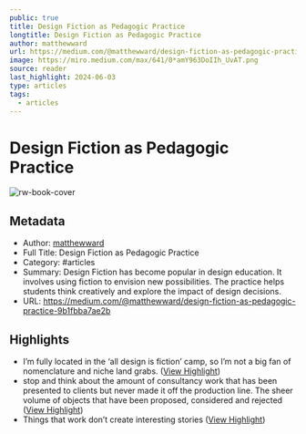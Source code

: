 ```yaml
---
public: true
title: Design Fiction as Pedagogic Practice
longtitle: Design Fiction as Pedagogic Practice
author: matthewward
url: https://medium.com/@matthewward/design-fiction-as-pedagogic-practice-9b1fbba7ae2b,
image: https://miro.medium.com/max/641/0*amY963DoIIh_UvAT.png
source: reader
last_highlight: 2024-06-03
type: articles
tags:
  - articles
---
```

# Design Fiction as Pedagogic Practice

![rw-book-cover](https://miro.medium.com/max/641/0*amY963DoIIh_UvAT.png)

## Metadata
- Author: [matthewward](matthewward.md)
- Full Title: Design Fiction as Pedagogic Practice
- Category: #articles
- Summary: Design Fiction has become popular in design education. It involves using fiction to envision new possibilities. The practice helps students think creatively and explore the impact of design decisions.
- URL: https://medium.com/@matthewward/design-fiction-as-pedagogic-practice-9b1fbba7ae2b

## Highlights
- I’m fully located in the ‘all design is fiction’ camp, so I’m not a big fan of nomenclature and niche land grabs. ([View Highlight](https://read.readwise.io/read/01hzem13ams2ztqqtkpb8t7e8d))
- stop and think about the amount of consultancy work that has been presented to clients but never made it off the production line. The sheer volume of objects that have been proposed, considered and rejected ([View Highlight](https://read.readwise.io/read/01hzem1mtj8kezjx2w33p1fec9))
- Things that work don’t create interesting stories ([View Highlight](https://read.readwise.io/read/01hzem2kzm3hn0qt0rz0s9q3nh))
